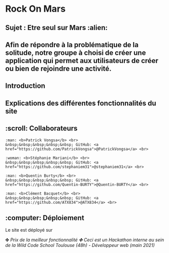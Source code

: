 <h1> Rock On Mars </h1>
<h2> Sujet : Etre seul sur Mars :alien: <h2>
  
  <p>
    Afin de répondre à la problématique de la solitude, notre groupe à choisi de créer une application qui permet aux utilisateurs de créer ou bien de rejoindre une activité.
    </p>

<h2> Introduction</h2>
<h2> Explications des différentes fonctionnalités du site</h2>
<h2> :scroll: Collaborateurs</h2>

  <p>

    :man: <b>Patrick Vongsa</b> <br>
    &nbsp;&nbsp;&nbsp;&nbsp;&nbsp; GitHub: <a href="https://github.com/PatrickVongsa">@PatrickVongsa</a> <br>

    :woman: <b>Stéphanie Mariani</b> <br>
    &nbsp;&nbsp;&nbsp;&nbsp;&nbsp; GitHub: <a href="https://github.com/stephaniem31">@stephaniem31</a> <br>

    :man: <b>Quentin Burty</b> <br>
    &nbsp;&nbsp;&nbsp;&nbsp;&nbsp; GitHub: <a href="https://github.com/Quentin-BURTY">@Quentin-BURTY</a> <br>

    :man: <b>Clément Bacquet</b> <br>
    &nbsp;&nbsp;&nbsp;&nbsp;&nbsp; GitHub: <a href="https://github.com/ATX834">@ATX834</a> <br>
  </p>

<h2> :computer: Déploiement </h2>

Le site est déployé sur 

✤ <i>Prix de la meilleur fonctionnalité<i>
✤ <i>Ceci est un Hackathon interne au sein de la Wild Code School Toulouse (48h) - Développeur web (main 2021)<i>
